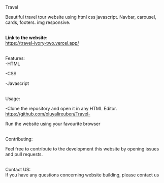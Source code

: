 
<br>Travel<br>
</h1>
Beautiful travel tour website using html css javascript. Navbar, carousel, cards, footers. img responsive.


<b><br>Link to the website: <br> </b>
https://travel-ivory-two.vercel.app/

<br>Features: <br>
-HTML

-CSS

-Javascript

<br>Usage: <br>

-Clone the repository and open it in any HTML Editor.
https://github.com/oluyalireuben/Travel-

Run the website using your favourite browser


<br>Contributing: <br>

Feel free to contribute to the development this website by opening issues and pull requests.

<br>Contact US: <br>
If you have any questions concerning website building, please contact us
